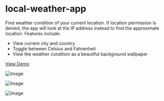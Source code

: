 # local-weather-app
Find weather condition of your current location. If location permission is denied, the app will look at the IP address instead to find the approximate location. Features include:
- View current city and country
- Toggle between Celsius and Fahrenheit
- View the weather condition as a beautiful background wallpaper

[View Demo](https://codepen.io/darush/full/yXLgra/) 

![Image](../master/img/screenshot1.jpg)

![Image](../master/img/screenshot2.jpg)

![Image](../master/img/screenshot3.jpg)
